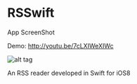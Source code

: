 RSSwift
=======

App ScreenShot

Demo: http://youtu.be/7cLXIWeXIWc

![alt tag](https://cloud.githubusercontent.com/assets/6124388/4799387/155063cc-5e1c-11e4-8a06-31a081e9d720.png)

An RSS reader developed in Swift for iOS8
